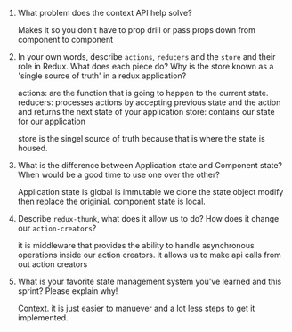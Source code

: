 1. What problem does the context API help solve?

      Makes it so you don't have to prop drill or pass props down from component to component

1. In your own words, describe `actions`, `reducers` and the `store` and their role in Redux. What does each piece do? Why is the store known as a 'single source of truth' in a redux application?

      actions: are the function that is going to happen to the current state.
      reducers: processes actions by accepting previous state and the action and returns the next state of your application
      store: contains our state for our application

      store is the singel source of truth because that is where the state is housed.

1. What is the difference between Application state and Component state? When would be a good time to use one over the other?

      Application state is global is immutable we clone the state object modify then replace the originial.  component state is local.

1. Describe `redux-thunk`, what does it allow us to do? How does it change our `action-creators`?

      it is middleware that provides the ability to handle asynchronous operations inside our action creators.  it allows us to make api  calls from out action creators

1. What is your favorite state management system you've learned and this sprint? Please explain why!

      Context.  it is just easier to manuever and a lot less steps to get it implemented.
